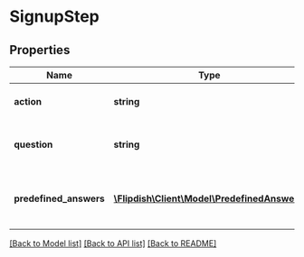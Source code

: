# SignupStep

## Properties
Name | Type | Description | Notes
------------ | ------------- | ------------- | -------------
**action** | **string** | Action needs to take | [optional] 
**question** | **string** | Question in case Action &#x3D;&#x3D; Question | [optional] 
**predefined_answers** | [**\Flipdish\Client\Model\PredefinedAnswer[]**](PredefinedAnswer.md) | Predefined answer in case Action &#x3D;&#x3D; Question | [optional] 

[[Back to Model list]](../README.md#documentation-for-models) [[Back to API list]](../README.md#documentation-for-api-endpoints) [[Back to README]](../README.md)


